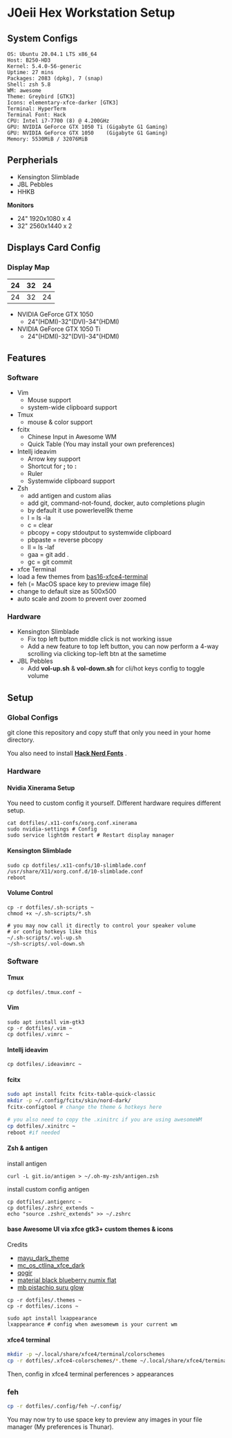 # J0eii Hex Workstation Setup

## System Configs

```
OS: Ubuntu 20.04.1 LTS x86_64
Host: B250-HD3
Kernel: 5.4.0-56-generic
Uptime: 27 mins
Packages: 2083 (dpkg), 7 (snap)
Shell: zsh 5.8
WM: awesome
Theme: Greybird [GTK3]
Icons: elementary-xfce-darker [GTK3]
Terminal: HyperTerm
Terminal Font: Hack
CPU: Intel i7-7700 (8) @ 4.200GHz
GPU: NVIDIA GeForce GTX 1050 Ti (Gigabyte G1 Gaming)
GPU: NVIDIA GeForce GTX 1050    (Gigabyte G1 Gaming)
Memory: 5530MiB / 32076MiB
```

## Perpherials

- Kensington Slimblade
- JBL Pebbles
- HHKB

__Monitors__
  - 24" 1920x1080 x 4
  - 32" 2560x1440 x 2

## Displays Card Config

### Display Map

| 24 | 32 | 24 |
|:-:|:-:|:-:|
| 24 | 32 | 24 |

- NVIDIA GeForce GTX 1050
   - 24"(HDMI)-32"(DVI)-34"(HDMI)
- NVIDIA GeForce GTX 1050 Ti
   - 24"(HDMI)-32"(DVI)-34"(HDMI)

## Features

### Software

- Vim
  - Mouse support
  - system-wide clipboard support
- Tmux
  - mouse & color support
- fcitx
  - Chinese Input in Awesome WM
  - Quick Table (You may install your own preferences)
- Intellj ideavim
  - Arrow key support
  - Shortcut for __;__ to __:__
  - Ruler
  - Systemwide clipboard support
- Zsh
  - add antigen and custom alias
   - add git, command-not-found, docker, auto completions plugin
   - by default it use powerlevel9k theme
  - l = ls -la
  - c = clear
  - pbcopy = copy stdoutput to systemwide clipboard
  - pbpaste = reverse pbcopy
  - ll = ls -laf
  - gaa = git add .
  - gc = git commit
 - xfce Terminal
  - load a few themes from [bas16-xfce4-terminal](https://github.com/afq984/base16-xfce4-terminal)
 - feh (= MacOS space key to preview image file)
  - change to default size as 500x500
  - auto scale and zoom to prevent over zoomed

### Hardware

- Kensington Slimblade
  - Fix top left button middle click is not working issue
  - Add a new feature to top left button, you can now perform a 4-way scrolling via clicking top-left btn at the sametime
- JBL Pebbles
  - Add __vol-up.sh__ & __vol-down.sh__ for cli/hot keys config to toggle volume

## Setup

### Global Configs

git clone this repository and copy stuff that only you need in your home directory.

You also need to install [__Hack Nerd Fonts__](https://www.nerdfonts.com/font-downloads) .

### Hardware

#### Nvidia Xinerama Setup

You need to custom config it yourself. Different hardware requires different setup.

```
cat dotfiles/.x11-confs/xorg.conf.xinerama
sudo nvidia-settings # Config
sudo service lightdm restart # Restart display manager
```

#### Kensington Slimblade

```
sudo cp dotfiles/.x11-confs/10-slimblade.conf /usr/share/X11/xorg.conf.d/10-slimblade.conf
reboot
```

#### Volume Control

```
cp -r dotfiles/.sh-scripts ~
chmod +x ~/.sh-scripts/*.sh

# you may now call it directly to control your speaker volume
# or config hotkeys like this
~/.sh-scripts/.vol-up.sh
~/sh-scripts/.vol-down.sh
```

### Software

#### Tmux

```
cp dotfiles/.tmux.conf ~
```

#### Vim

```
sudo apt install vim-gtk3
cp -r dotfiles/.vim ~
cp dotfiles/.vimrc ~
```

#### Intellj ideavim

```
cp dotfiles/.ideavimrc ~
```

#### fcitx

```bash
sudo apt install fcitx fcitx-table-quick-classic
mkdir -p ~/.config/fcitx/skin/nord-dark/
fcitx-configtool # change the theme & hotkeys here

# you also need to copy the .xinitrc if you are using awesomeWM
cp dotfiles/.xinitrc ~
reboot #if needed
```

#### Zsh & antigen

install antigen

```
curl -L git.io/antigen > ~/.oh-my-zsh/antigen.zsh
```

install custom config antigen

```
cp dotfiles/.antigenrc ~
cp dotfiles/.zshrc_extends ~
echo "source .zshrc_extends" >> ~/.zshrc
```

#### base Awesome UI via xfce gtk3+ custom themes & icons

Credits
- [mayu_dark_theme](https://www.xfce-look.org/p/1408765/)
- [mc_os_ctlina_xfce_dark](https://www.xfce-look.org/p/1326265/)
- [qogir](https://www.xfce-look.org/search/projectSearchText/qogir)
- [material black blueberry numix flat](https://www.xfce-look.org/p/1333828/)
- [mb pistachio suru glow](https://www.gnome-look.org/p/1333360/)


```
cp -r dotfiles/.themes ~
cp -r dotfiles/.icons ~

sudo apt install lxappearance
lxappearance # config when awesomewm is your current wm
```

#### xfce4 terminal

```bash
mkdir -p ~/.local/share/xfce4/terminal/colorschemes
cp -r dotfiles/.xfce4-colorschemes/*.theme ~/.local/share/xfce4/terminal/colorschemes
```

Then, config in xfce4 terminal perferences > appearances


### feh

```bash
cp -r dotfiles/.config/feh ~/.config/
```

You may now try to use space key to preview any images in your file manager (My preferences is Thunar).


